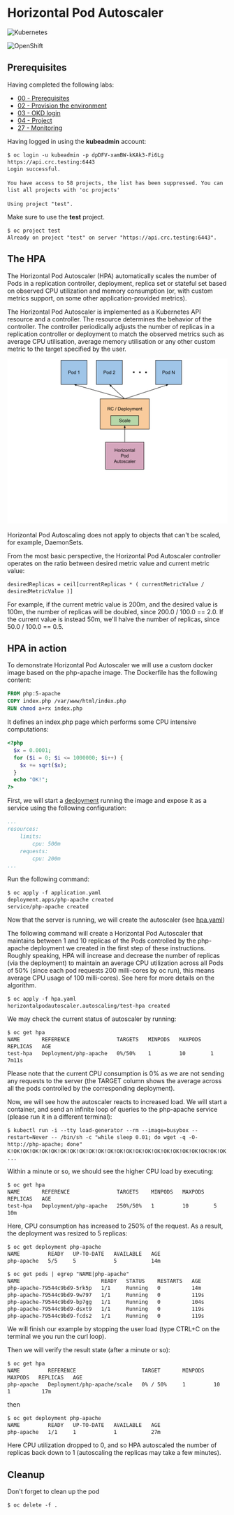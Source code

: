 # Horizontal Pod Autoscaler

![Kubernetes](https://img.shields.io/badge/Kubernetes-informational?logo=Kubernetes&color=blue&logoColor=white&style=for-the-badge&logoWidth=30)

![OpenShift](https://img.shields.io/badge/OpenShift-informational?logo=Red%20Hat%20Open%20Shift&color=black&logoColor=red&style=for-the-badge&logoWidth=30)

## Prerequisites

Having completed the following labs:

- [00 - Prerequisites](../00-Prerequisites/README.md)
- [02 - Provision the environment](../02-Provision_the_environment/README.md)
- [03 - OKD login](../03-OKD_login/README.md)
- [04 - Project](../04-Project/README.md)
- [27 - Monitoring](../27-Monitoring/README.md)

Having logged in using the **kubeadmin** account:

```console
$ oc login -u kubeadmin -p dpDFV-xamBW-kKAk3-Fi6Lg https://api.crc.testing:6443
Login successful.

You have access to 58 projects, the list has been suppressed. You can list all projects with 'oc projects'

Using project "test".
```

Make sure to use the **test** project.

```console
$ oc project test
Already on project "test" on server "https://api.crc.testing:6443".
```

## The HPA

The Horizontal Pod Autoscaler (HPA) automatically scales the number of Pods in a replication controller, deployment, replica set or stateful set based on observed CPU utilization and memory consumption (or, with custom metrics support, on some other application-provided metrics).

The Horizontal Pod Autoscaler is implemented as a Kubernetes API resource and a controller. The resource determines the behavior of the controller. The controller periodically adjusts the number of replicas in a replication controller or deployment to match the observed metrics such as average CPU utilisation, average memory utilisation or any other custom metric to the target specified by the user.

![HPA](img/horizontal-pod-autoscaler.svg)

Horizontal Pod Autoscaling does not apply to objects that can't be scaled, for example, DaemonSets.

From the most basic perspective, the Horizontal Pod Autoscaler controller operates on the ratio between desired metric value and current metric value:

```
desiredReplicas = ceil[currentReplicas * ( currentMetricValue / desiredMetricValue )]
```

For example, if the current metric value is 200m, and the desired value is 100m, the number of replicas will be doubled, since 200.0 / 100.0 == 2.0. If the current value is instead 50m, we'll halve the number of replicas, since 50.0 / 100.0 == 0.5.


## HPA in action

To demonstrate Horizontal Pod Autoscaler we will use a custom docker image based on the php-apache image. The Dockerfile has the following content:

```Dockerfile
FROM php:5-apache
COPY index.php /var/www/html/index.php
RUN chmod a+rx index.php
```

It defines an index.php page which performs some CPU intensive computations:

```php
<?php
  $x = 0.0001;
  for ($i = 0; $i <= 1000000; $i++) {
    $x += sqrt($x);
  }
  echo "OK!";
?>
````

First, we will start a [deployment](application.yaml) running the image and expose it as a service using the following configuration:

```yaml
...
resources:
    limits:
        cpu: 500m
    requests:
        cpu: 200m
...
```

Run the following command:

```console
$ oc apply -f application.yaml
deployment.apps/php-apache created
service/php-apache created
```

Now that the server is running, we will create the autoscaler (see [hpa.yaml](hpa.yaml))

The following command will create a Horizontal Pod Autoscaler that maintains between 1 and 10 replicas of the Pods controlled by the php-apache deployment we created in the first step of these instructions. Roughly speaking, HPA will increase and decrease the number of replicas (via the deployment) to maintain an average CPU utilization across all Pods of 50% (since each pod requests 200 milli-cores by oc run), this means average CPU usage of 100 milli-cores). See here for more details on the algorithm.

```console
$ oc apply -f hpa.yaml
horizontalpodautoscaler.autoscaling/test-hpa created
```

We may check the current status of autoscaler by running:

```console
$ oc get hpa
NAME       REFERENCE               TARGETS   MINPODS   MAXPODS   REPLICAS   AGE
test-hpa   Deployment/php-apache   0%/50%    1         10        1          7m11s
```

Please note that the current CPU consumption is 0% as we are not sending any requests to the server (the TARGET column shows the average across all the pods controlled by the corresponding deployment).

Now, we will see how the autoscaler reacts to increased load. We will start a container, and send an infinite loop of queries to the php-apache service (please run it in a different terminal):

```console
$ kubectl run -i --tty load-generator --rm --image=busybox --restart=Never -- /bin/sh -c "while sleep 0.01; do wget -q -O- http://php-apache; done"
K!OK!OK!OK!OK!OK!OK!OK!OK!OK!OK!OK!OK!OK!OK!OK!OK!OK!OK!OK!OK!OK!OK!OK!OK!OK!OK!OK!OK!OK!OK!OK!OK!OK!OK!OK!OK!OK!OK!OK!OK!OK!OK!OK!OK!OK!OK!OK!OK!OK!OK!OK!OK!OK!OK!OK!OK!OK!OK!OK!OK!OK!OK!OK!OK!OK!OK!OK!OK!OK!OK!OK!OK!OK!OK!OK!OK!OK!OK!OK!OK!OK!OK!OK!OK!OK!OK!OK!OK!OK!OK!OK!OK!OK!OK!OK!OK!OK!OK!OK!OK!OK!OK!OK!OK!OK!OK!OK!OK!OK!OK!OK!OK!OK!OK!OK!OK!OK!OK!OK!OK!OK!OK!OK!OK!OK!OK!OK!OK!OK!OK!OK!OK!OK!OK!OK!OK!OK!OK!OK!OK!OK!OK!OK!OK!OK!OK!OK!OK!OK!OK!OK!OK!OK!OK!OK!OK!OK!OK!OK!OK!OK!OK!OK!OK!OK!OK!OK!OK!OK!OK!OK!OK!OK!OK!OK!OK!OK!OK!OK!OK!OK!OK!OK!OK!OK!OK!OK!OK!OK!OK!OK!OK!OK!OK!OK!OK!OK!OK!OK!OK!OK!OK!OK!OK!OK!OK!OK!OK!OK!OK!OK!OK!OK!OK!OK!OK!OK!OK!OK!OK!OK!OK!OK!OK!OK!OK!OK!OK!OK!OK!OK!OK!OK!OK!OK!OK!OK!OK!OK!OK!OK!OK!OK!OK!OK!OK!OK!OK!OK!OK!
...
```

Within a minute or so, we should see the higher CPU load by executing:

```console
$ oc get hpa
NAME       REFERENCE               TARGETS    MINPODS   MAXPODS   REPLICAS   AGE
test-hpa   Deployment/php-apache   250%/50%   1         10        5          10m
```

Here, CPU consumption has increased to 250% of the request. As a result, the deployment was resized to 5 replicas:

```console
$ oc get deployment php-apache
NAME         READY   UP-TO-DATE   AVAILABLE   AGE
php-apache   5/5     5            5           14m
```

```console
$ oc get pods | egrep "NAME|php-apache"
NAME                          READY   STATUS    RESTARTS   AGE
php-apache-79544c9bd9-5rk5p   1/1     Running   0          14m
php-apache-79544c9bd9-9w797   1/1     Running   0          119s
php-apache-79544c9bd9-bp7gg   1/1     Running   0          104s
php-apache-79544c9bd9-dsxt9   1/1     Running   0          119s
php-apache-79544c9bd9-fcds2   1/1     Running   0          119s
```

We will finish our example by stopping the user load (type CTRL+C on the terminal we you run the curl loop).

Then we will verify the result state (after a minute or so):

```console
$ oc get hpa
NAME         REFERENCE                     TARGET       MINPODS   MAXPODS   REPLICAS   AGE
php-apache   Deployment/php-apache/scale   0% / 50%     1         10        1          17m
```

then

```console
$ oc get deployment php-apache
NAME         READY   UP-TO-DATE   AVAILABLE   AGE
php-apache   1/1     1            1           27m
```

Here CPU utilization dropped to 0, and so HPA autoscaled the number of replicas back down to 1 (autoscaling the replicas may take a few minutes).



## Cleanup

Don't forget to clean up the pod

```console
$ oc delete -f .

```